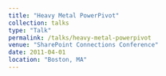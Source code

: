 ```yaml
---
title: "Heavy Metal PowerPivot"
collection: talks
type: "Talk"
permalink: /talks/heavy-metal-powerpivot
venue: "SharePoint Connections Conference"
date: 2011-04-01
location: "Boston, MA"
---
```

